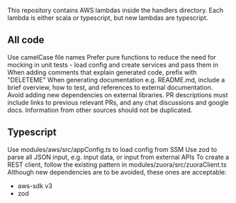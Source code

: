 This repository contains AWS lambdas inside the handlers directory.
Each lambda is either scala or typescript, but new lambdas are typescript.

## All code
Use camelCase file names
Prefer pure functions to reduce the need for mocking in unit tests - load config and create services and pass them in
When adding comments that explain generated code, prefix with "DELETEME"
When generating documentation e.g. README.md, include a brief overview, how to test, and references to external documentation.
Avoid adding new dependencies on external libraries.
PR descriptions must include links to previous relevant PRs, and any chat discussions and google docs.  Information from other sources should not be duplicated.

## Typescript
Use modules/aws/src/appConfig.ts to load config from SSM
Use zod to parse all JSON input, e.g. input data, or input from external APIs
To create a REST client, follow the existing pattern in modules/zuora/src/zuoraClient.ts
Although new dependencies are to be avoided, these ones are acceptable:
- aws-sdk v3
- zod
